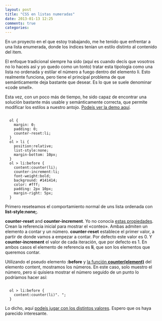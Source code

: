 ```yaml
---
layout: post
title: "CSS en listas numeradas"
date: 2013-01-13 12:25
comments: true
categories: 
---
```

En un proyecto en el que estoy trabajando, me he tenido que enfrentar a una lista enumerada, donde los índices tenían un estilo distinto al contenido del item.

El enfoque tradicional siempre ha sido (aquí es cuando decís que vosotros no lo haceis así y yo quedo como un tonto) tratar esta tipología como una lista no ordenada y estilar el número a fuego dentro del elemento li. Esto realmente funciona, pero tiene el principal problema de que semánticamente deja bastante que desear. Es lo que se suele denominar «code smell».

Esta vez, con un poco más de tiempo, he sido capaz de encontrar una solución bastante más usable y semánticamente correcta, que permite modificar los estilos a nuestro antojo. [Podeís ver la demo aquí](http://codepen.io/nobuti/pen/efsjw).

<pre><code class="language-css">
  ol {
    margin: 0;
    padding: 0;
    counter-reset:li;
  }
  ol > li {
    position:relative;
    list-style:none;
    margin-bottom: 10px;
  }
  ol > li:before {
    content:counter(li); 
    counter-increment:li; 
    font-weight:bold;
    background: #141414;
    color: #fff;
    padding: 2px 10px;
    margin-right: 5px;
  }
</code></pre>

Primero reseteamos el comportamiento normal de uns lista ordenada con **list-style:none;**. 

**counter-reset** and **counter-increment**. Yo no conocía [estas propiedades](http://www.w3.org/TR/CSS21/generate.html#counters). Crean la referencia inicial para mostrar el «conteo». Ambas admiten un elemento a contar y un número. **counter-reset** establece el primer valor, a partir de donde vamos a empezar a contar. Por defecto este valor es 0. Y **counter-increment** el valor de cada iteración, que por defecto es 1. En ambos casos el elemento de referencia es **li**, que son los elementos que queremos contar.

Utilizando el pseudo elemento **:before** y [la función **counter(element)**](http://www.w3.org/TR/CSS21/generate.html#propdef-content) del elemento content, mostramos los números. En este caso, solo muestro el número, pero si quisiera mostrar el número seguido de un punto lo podríamos hacer así:

<pre><code class="language-css">
  ol > li:before {
    content:counter(li)". "; 
  }
</code></pre>

Lo dicho, aquí [podeís jugar con los distintos valores](http://codepen.io/nobuti/pen/efsjw). Espero que os haya parecido interesante.
